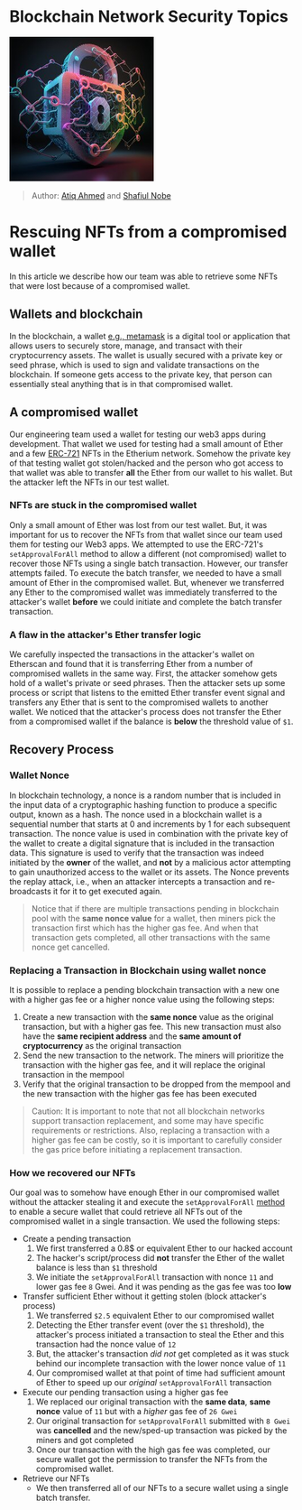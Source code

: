 # Blockchain Network Security Topics

![blockchain_network_security.jpeg](./img/blockchain_network_security.jpeg)

> Author: [Atiq Ahmed](https://www.linkedin.com/in/atiq-ahammed/) and [Shafiul Nobe](https://www.linkedin.com/in/shafiul-nobe/)

# Rescuing NFTs from a compromised wallet
In this article we describe how our team was able to retrieve some NFTs that were lost because of a compromised wallet. 

## Wallets and blockchain
In the blockchain, a wallet [e.g., metamask](https://metamask.io/) is a digital tool or application that allows users to securely store, manage, and transact with their cryptocurrency assets. The wallet is usually secured with a private key or seed phrase, which is used to sign and validate transactions on the blockchain. If someone gets access to the private key, that person can essentially steal anything that is in that compromised wallet.

## A compromised wallet
Our engineering team used a wallet for testing our web3 apps during development.  That wallet we used for testing had a small amount of Ether and a few [ERC-721](https://eips.ethereum.org/EIPS/eip-721) NFTs in the Etherium network. Somehow the private key of that testing wallet got stolen/hacked and the person who got access to that wallet was able to transfer __all__ the Ether from our wallet to his wallet. But the attacker left the NFTs in our test wallet.

### NFTs are stuck in the compromised wallet
Only a small amount of Ether was lost from our test wallet.  But, it was important for us to recover the NFTs from that wallet since our team used them for testing our Web3 apps.  We attempted to use the ERC-721's `setApprovalForAll` method to allow a different (not compromised) wallet to recover those NFTs using a single batch transaction.  However, our transfer attempts failed. To execute the batch transfer, we needed to have a small amount of Ether in the compromised wallet.  But, whenever we transferred any Ether to the compromised wallet was immediately transferred to the attacker's wallet __before__ we could initiate and complete the batch transfer transaction.

### A flaw in the attacker's Ether transfer logic
We carefully inspected the transactions in the attacker's wallet on Etherscan and found that it is transferring Ether from a number of compromised wallets in the same way. First, the attacker somehow gets hold of a wallet's private or seed phrases. Then the attacker sets up some process or script that listens to the emitted Ether transfer event signal and transfers any Ether that is sent to the compromised wallets to another wallet.  We noticed that the attacker's process does not transfer the Ether from a compromised wallet if the balance is __below__ the threshold value of `$1`.

## Recovery Process
### Wallet Nonce
In blockchain technology, a nonce is a random number that is included in the input data of a cryptographic hashing function to produce a specific output, known as a hash. The nonce used in a blockchain wallet is a sequential number that starts at 0 and increments by 1 for each subsequent transaction. The nonce value is used in combination with the private key of the wallet to create a digital signature that is included in the transaction data. This signature is used to verify that the transaction was indeed initiated by the __owner__ of the wallet, and __not__ by a malicious actor attempting to gain unauthorized access to the wallet or its assets.  The Nonce prevents the replay attack, i.e., when an attacker intercepts a transaction and re-broadcasts it for it to get executed again.

> Notice that if there are multiple transactions pending in blockchain pool with the __same nonce value__ for a wallet, then miners pick the transaction first which has the higher gas fee. And when that transaction gets completed, all other transactions with the same nonce get cancelled.

### Replacing a Transaction in Blockchain using wallet nonce
It is possible to replace a pending blockchain transaction with a new one with a higher gas fee or a higher nonce value using the following steps:

1. Create a new transaction with the __same nonce__ value as the original transaction, but with a higher gas fee. This new transaction must also have the __same recipient address__ and the __same amount of cryptocurrency__ as the original transaction
2. Send the new transaction to the network. The miners will prioritize the transaction with the higher gas fee, and it will replace the original transaction in the mempool
3. Verify that the original transaction to be dropped from the mempool and the new transaction with the higher gas fee has been executed 

>Caution: It is important to note that not all blockchain networks support transaction replacement, and some may have specific requirements or restrictions. Also, replacing a transaction with a higher gas fee can be costly, so it is important to carefully consider the gas price before initiating a replacement transaction.

### How we recovered our NFTs
Our goal was to somehow have enough Ether in our compromised wallet without the attacker stealing it and execute the `setApprovalForAll` [method](https://docs.openzeppelin.com/contracts/2.x/api/token/erc721#IERC721-setApprovalForAll-address-bool-) to enable a secure wallet that could retrieve all NFTs out of the compromised wallet in a single transaction.  We used the following steps:

- Create a pending transaction
  1. We first transferred a 0.8$ or equivalent Ether to our hacked account
  2. The hacker's script/process did __not__ transfer the Ether of the wallet balance is less than `$1` threshold
  3. We initiate the `setApprovalForAll` transaction with nonce `11` and lower gas fee `8` Gwei. And it was pending as the gas fee was too __low__
- Transfer sufficient Ether without it getting stolen (block attacker's process)
  1. We transferred `$2.5` equivalent Ether to our compromised wallet
  2. Detecting the Ether transfer event (over the `$1` threshold), the attacker's process initiated a transaction to steal the Ether and this transaction had the nonce value of `12`
  3. But, the attacker's transaction *did not* get completed as it was stuck behind our incomplete transaction with the lower nonce value of `11`
  4. Our compromised wallet at that point of time had sufficient amount of Ether to speed up our *original* `setApprovalForAll` transaction  
- Execute our pending transaction using a higher gas fee
  1. We replaced our original transaction with the __same data__, __same nonce__ value of `11` but with a *higher* gas fee of `26 Gwei`
  2. Our original transaction for `setApprovalForAll` submitted with `8 Gwei` was __cancelled__ and the new/sped-up transaction was picked by the miners and got completed
  3. Once our transaction with the high gas fee was completed, our secure wallet got the permission to transfer the NFTs from the compromised wallet. 
- Retrieve our NFTs
  - We then transferred all of our NFTs to a secure wallet using a single batch transfer.